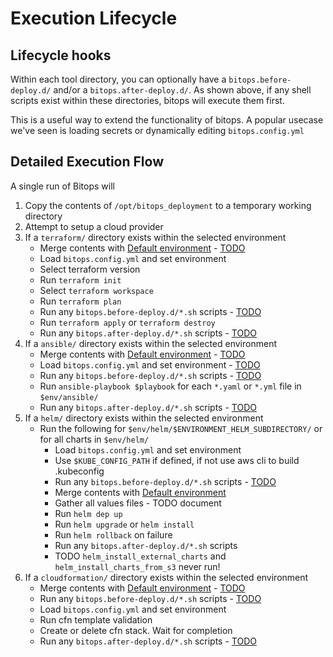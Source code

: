 # Execution Lifecycle

## Lifecycle hooks
Within each tool directory, you can optionally have a `bitops.before-deploy.d/` and/or a `bitops.after-deploy.d/`. As shown above, if any shell scripts exist within these directories, bitops will execute them first.

This is a useful way to extend the functionality of bitops. A popular usecase we've seen is loading secrets or dynamically editing `bitops.config.yml`

## Detailed Execution Flow
A single run of Bitops will

1. Copy the contents of `/opt/bitops_deployment` to a temporary working directory
2. Attempt to setup a cloud provider
3. If a `terraform/` directory exists within the selected environment
    * Merge contents with [Default environment](/default-environment) - [TODO](https://github.com/bitovi/bitops/issues/18)
    * Load `bitops.config.yml` and set environment
    * Select terraform version
    * Run `terraform init`
    * Select `terraform workspace`
    * Run `terraform plan`
    * Run any `bitops.before-deploy.d/*.sh` scripts - [TODO](https://github.com/bitovi/bitops/issues/17) 
    * Run `terraform apply` or `terraform destroy`
    * Run any `bitops.after-deploy.d/*.sh` scripts - [TODO](https://github.com/bitovi/bitops/issues/17)
4. If a `ansible/` directory exists within the selected environment
    * Merge contents with [Default environment](/default-environment) - [TODO](https://github.com/bitovi/bitops/issues/18)
    * Load `bitops.config.yml` and set environment - [TODO](https://github.com/bitovi/bitops/issues/17)
    * Run any `bitops.before-deploy.d/*.sh` scripts - [TODO](https://github.com/bitovi/bitops/issues/17)
    * Run `ansible-playbook $playbook` for each `*.yaml` or `*.yml` file in `$env/ansible/` 
    * Run any `bitops.after-deploy.d/*.sh` scripts - [TODO](https://github.com/bitovi/bitops/issues/17)
4. If a `helm/` directory exists within the selected environment
    * Run the following for `$env/helm/$ENVIRONMENT_HELM_SUBDIRECTORY/` or for all charts in `$env/helm/`
        * Load `bitops.config.yml` and set environment
        * Use `$KUBE_CONFIG_PATH` if defined, if not use aws cli to build .kubeconfig
        * Run any `bitops.before-deploy.d/*.sh` scripts - [TODO](https://github.com/bitovi/bitops/issues/17)
        * Merge contents with [Default environment](/default-environment)
        * Gather all values files - TODO document
        * Run `helm dep up`
        * Run `helm upgrade` or `helm install`
        * Run `helm rollback` on failure
        * Run any `bitops.after-deploy.d/*.sh` scripts
        * TODO `helm_install_external_charts` and `helm_install_charts_from_s3` never run!
4. If a `cloudformation/` directory exists within the selected environment
    * Merge contents with [Default environment](/default-environment) - [TODO](https://github.com/bitovi/bitops/issues/18)
    * Run any `bitops.before-deploy.d/*.sh` scripts - [TODO](https://github.com/bitovi/bitops/issues/17)
    * Load `bitops.config.yml` and set environment
    * Run cfn template validation
    * Create or delete cfn stack. Wait for completion
    * Run any `bitops.after-deploy.d/*.sh` scripts - [TODO](https://github.com/bitovi/bitops/issues/17)
